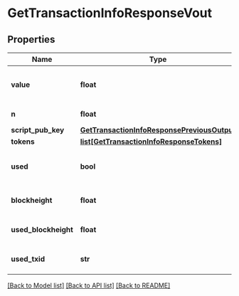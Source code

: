 # GetTransactionInfoResponseVout

## Properties
Name | Type | Description | Notes
------------ | ------------- | ------------- | -------------
**value** | **float** | Value of the output in NEBL satoshi | [optional] 
**n** | **float** | Output index | [optional] 
**script_pub_key** | [**GetTransactionInfoResponsePreviousOutput**](GetTransactionInfoResponsePreviousOutput.md) |  | [optional] 
**tokens** | [**list[GetTransactionInfoResponseTokens]**](GetTransactionInfoResponseTokens.md) |  | [optional] 
**used** | **bool** | Whether this output has now been used | [optional] 
**blockheight** | **float** | Blockheight of this transaction | [optional] 
**used_blockheight** | **float** | Blockheight this output was used in | [optional] 
**used_txid** | **str** | TXID this output was used in | [optional] 

[[Back to Model list]](../README.md#documentation-for-models) [[Back to API list]](../README.md#documentation-for-api-endpoints) [[Back to README]](../README.md)


